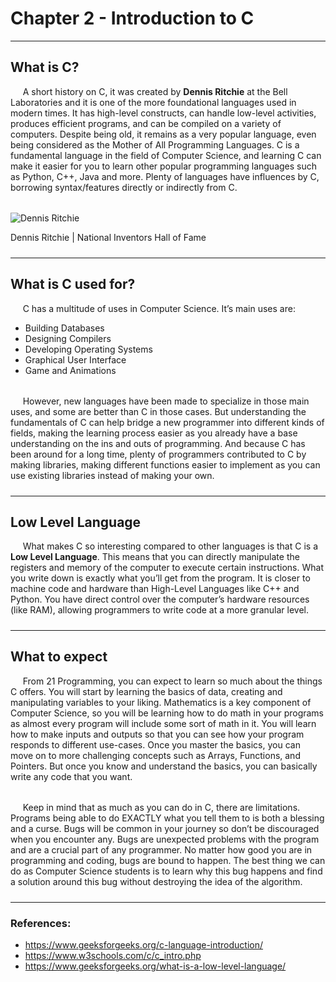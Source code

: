 # Chapter 2 - Introduction to C
---

## What is C?
&nbsp;&nbsp;&nbsp;&nbsp;
A short history on C, it was created by **Dennis Ritchie** at the Bell 
Laboratories and it is one of the more foundational languages used 
in modern times. It has high-level constructs, can handle low-level 
activities, produces efficient programs, and can be compiled on a 
variety of computers. Despite being old, it remains as a very popular 
language, even being considered as the Mother of All Programming 
Languages. C is a fundamental language in the field of Computer Science,
and learning C can make it easier for you to learn other popular 
programming languages such as Python, C++, Java and more. Plenty of 
languages have influences by C, borrowing syntax/features directly or 
indirectly from C.

######

![Dennis Ritchie](:/img/images/Ch2_1.png)

Dennis Ritchie | National Inventors Hall of Fame

#####

---

#####

## What is C used for?

&nbsp;&nbsp;&nbsp;&nbsp;
C has a multitude of uses in Computer Science. It’s main uses are:
- Building Databases
- Designing Compilers
- Developing Operating Systems
- Graphical User Interface
- Game and Animations

######

&nbsp;&nbsp;&nbsp;&nbsp;
However, new languages have been made to specialize in those main uses, 
and some are better than C in those cases. But understanding the 
fundamentals of C can help bridge a new programmer into different kinds 
of fields, making the learning process easier as you already have a 
base understanding on the ins and outs of programming. And because C 
has been around for a long time, plenty of programmers contributed to C 
by making libraries, making different functions easier to implement as 
you can use existing libraries instead of making your own. 

#####

---

#####

## Low Level Language

&nbsp;&nbsp;&nbsp;&nbsp;
What makes C so interesting compared to other languages is that C is 
a **Low Level Language**. This means that you can directly manipulate the 
registers and memory of the computer to execute certain instructions. 
What you write down is exactly what you’ll get from the program. It is 
closer to machine code and hardware than High-Level Languages like C++ 
and Python. You have direct control over the computer’s hardware 
resources (like RAM), allowing programmers to write code at a more 
granular level.

#####

---

#####


## What to expect

&nbsp;&nbsp;&nbsp;&nbsp;
From 21 Programming, you can expect to learn so much about the things C 
offers. You will start by learning the basics of data, creating and 
manipulating variables to your liking. Mathematics is a key component 
of Computer Science, so you will be learning how to do math in your 
programs as almost every program will include some sort of math in it. 
You will learn how to make inputs and outputs so that you can see how 
your program responds to different use-cases. Once you master the basics,
you can move on to more challenging concepts such as Arrays, Functions, 
and Pointers. But once you know and understand the basics, you can 
basically write any code that you want. 

######

&nbsp;&nbsp;&nbsp;&nbsp;
Keep in mind that as much as you can do in C, there are limitations. 
Programs being able to do EXACTLY what you tell them to is both a 
blessing and a curse. Bugs will be common in your journey so don’t be 
discouraged when you encounter any. Bugs are unexpected problems with 
the program and are a crucial part of any programmer. No matter how good 
you are in programming and coding, bugs are bound to happen. The best 
thing we can do as Computer Science students is to learn why this bug 
happens and find a solution around this bug without destroying the idea 
of the algorithm.

#####

---

#####

### References:  

- https://www.geeksforgeeks.org/c-language-introduction/
- https://www.w3schools.com/c/c_intro.php
- https://www.geeksforgeeks.org/what-is-a-low-level-language/

